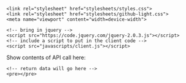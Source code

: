 <!--<!doctype html>-->
  <head>
    <meta charset="utf-8">
    <meta http-equiv="X-UA-Compatible" content="chrome=1">
    <title>Front-end for Outgassing</title>

    <link rel="stylesheet" href="stylesheets/styles.css">
    <link rel="stylesheet" href="stylesheets/github-light.css">
    <meta name="viewport" content="width=device-width">

    <!-- bring in jquery -->
    <script src="https://code.jquery.com/jquery-2.0.3.js"></script>
    <!-- include a script to put in the client code -->
    <script src="javascripts/client.js"></script>

  </head>
  <body>
    <!-- Drastically reduce the clutter in the jekyll generated static site for purposes of seeing the return data! -->
    <div>Show contents of API call here:</div>

    <!-- return data will go here -->
    <pre></pre>
  </body>
</html>
